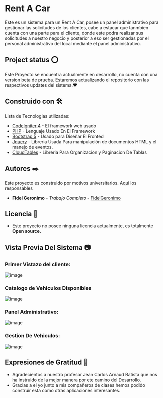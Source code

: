 # Rent A Car

Este es un sistema para un Rent A Car, posee un panel administrativo para gestionar las solicitudes de los clientes, cabe a estacar que tanmbien cuenta con una parte para el cliente, donde este podra realizar sus solicitudes a nuestro negocio y posterior a eso ser gestionadas por el personal administrativo del local mediante el panel administrativo.

## Project status ⭕
Este Proyecto se encuentra actualmente en desarrollo, no cuenta con una version beta de prueba.
Estaremos actualizando el repositorio con las respectivos updates del sistema.❤

## Construido con 🛠️

Lista de Tecnologias utilizadas:

* [CodeIgniter 4](https://codeigniter.com/) - El framework web usado
* [PHP](https://www.php.net/) - Lenguaje Usado En El Framework
* [Bootstrap 5](https://getbootstrap.com/) - Usado para Diseñar El Fronted
* [Jquery](https://jquery.com/) - Libreria Usada Para manipulación de documentos HTML y el manejo de eventos.
* [CloudTables](https://datatables.net/) - Libreria Para Organizacion y Paginacion De Tablas

## Autores ✒️

Este proyecto es construido por motivos universitarios. Aqui los responsables

* **Fidel Geronimo** - *Trabajo Completo* - [FidelGeronimo](https://github.com/Fidel-Geronimo)

## Licencia 📄

* Este proyecto no posee ninguna licencia actualmente, es totalmente **Open source.**

## Vista Previa Del Sistema 📷

### Primer Vistazo del cliente: 
![image](https://user-images.githubusercontent.com/98572888/165414183-67d8934b-a536-4a55-9a05-bd0c962b0d5b.png)

### Catalogo de Vehiculos Disponibles
![image](https://user-images.githubusercontent.com/98572888/165414129-ab71fbd8-1ccf-4cb2-870e-eed167e31485.png)

### Panel Administrativo:
![image](https://user-images.githubusercontent.com/98572888/165414300-e9ea4409-301b-4d53-a424-6ed8b81cee93.png)

### Gestion De Vehiculos:
![image](https://user-images.githubusercontent.com/98572888/165414342-5745c2cd-43e0-4941-b378-860fd08758da.png)

## Expresiones de Gratitud 🎁

* Agradecientos a nuestro profesor Jean Carlos Arnaud Batista que nos ha instruido de la mejor manera por ete camino del Desarrollo.
* Gracias a el yo junto a mis compañeros de clases hemos podido construir esta como otras aplicaciones interesantes. 


